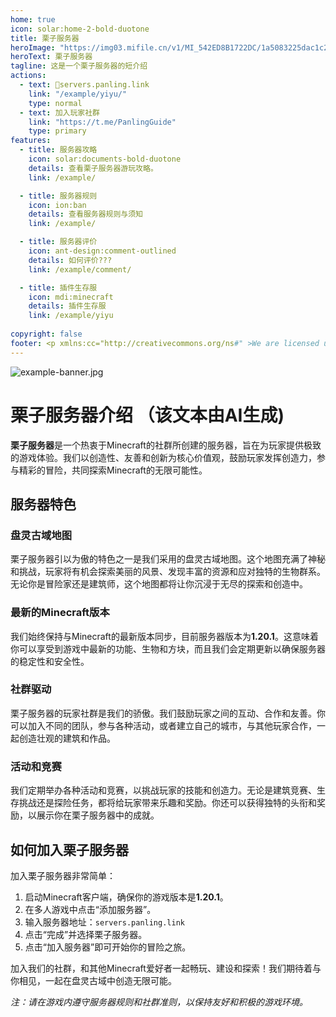 ```yaml
---
home: true
icon: solar:home-2-bold-duotone
title: 栗子服务器
heroImage: "https://img03.mifile.cn/v1/MI_542ED8B1722DC/1a5083225dac1c274752469003a006bc.jpg"
heroText: 栗子服务器
tagline: 这是一个栗子服务器的短介绍
actions:
  - text: 🔗servers.panling.link
    link: "/example/yiyu/"
    type: normal
  - text: 加入玩家社群
    link: "https://t.me/PanlingGuide"
    type: primary
features:
  - title: 服务器攻略
    icon: solar:documents-bold-duotone
    details: 查看栗子服务器游玩攻略。
    link: /example/

  - title: 服务器规则
    icon: ion:ban
    details: 查看服务器规则与须知
    link: /example/

  - title: 服务器评价
    icon: ant-design:comment-outlined
    details: 如何评价???
    link: /example/comment/

  - title: 插件生存服
    icon: mdi:minecraft
    details: 插件生存服
    link: /example/yiyu
  
copyright: false
footer: <p xmlns:cc="http://creativecommons.org/ns#" >We are licensed under <a href="http://creativecommons.org/licenses/by/4.0/?ref=chooser-v1" target="_blank" rel="license noopener noreferrer" style="display:inline-block;">CC BY 4.0<img style="height:22px!important;margin-left:3px;vertical-align:text-bottom;" src="https://mirrors.creativecommons.org/presskit/icons/cc.svg?ref=chooser-v1"><img style="height:22px!important;margin-left:3px;vertical-align:text-bottom;" src="https://mirrors.creativecommons.org/presskit/icons/by.svg?ref=chooser-v1"></a></p><br />网站所涉及的公司名称、商标、产品等均为其各自所有者的资产，仅供识别。涉及游戏内的剧情文本为MayorTW & 紅石口袋所有。<br />"Minecraft"以及"我的世界"为美国微软公司的商标 本站与微软公司没有从属关系。| © 2015 - 2024 3ON EM
---
```


![example-banner.jpg](https://img06.mifile.cn/v1/MI_542ED8B1722DC/edb243a5a00e55f17a96e777ab189e70.jpg)

# 栗子服务器介绍 （该文本由AI生成)

**栗子服务器**是一个热衷于Minecraft的社群所创建的服务器，旨在为玩家提供极致的游戏体验。我们以创造性、友善和创新为核心价值观，鼓励玩家发挥创造力，参与精彩的冒险，共同探索Minecraft的无限可能性。

## 服务器特色

### 盘灵古域地图

栗子服务器引以为傲的特色之一是我们采用的盘灵古域地图。这个地图充满了神秘和挑战，玩家将有机会探索美丽的风景、发现丰富的资源和应对独特的生物群系。无论你是冒险家还是建筑师，这个地图都将让你沉浸于无尽的探索和创造中。

### 最新的Minecraft版本

我们始终保持与Minecraft的最新版本同步，目前服务器版本为**1.20.1**。这意味着你可以享受到游戏中最新的功能、生物和方块，而且我们会定期更新以确保服务器的稳定性和安全性。

### 社群驱动

栗子服务器的玩家社群是我们的骄傲。我们鼓励玩家之间的互动、合作和友善。你可以加入不同的团队，参与各种活动，或者建立自己的城市，与其他玩家合作，一起创造壮观的建筑和作品。

### 活动和竞赛

我们定期举办各种活动和竞赛，以挑战玩家的技能和创造力。无论是建筑竞赛、生存挑战还是探险任务，都将给玩家带来乐趣和奖励。你还可以获得独特的头衔和奖励，以展示你在栗子服务器中的成就。

## 如何加入栗子服务器

加入栗子服务器非常简单：

1. 启动Minecraft客户端，确保你的游戏版本是**1.20.1**。
2. 在多人游戏中点击“添加服务器”。
3. 输入服务器地址：`servers.panling.link`
4. 点击“完成”并选择栗子服务器。
5. 点击“加入服务器”即可开始你的冒险之旅。

加入我们的社群，和其他Minecraft爱好者一起畅玩、建设和探索！我们期待着与你相见，一起在盘灵古域中创造无限可能。

*注：请在游戏内遵守服务器规则和社群准则，以保持友好和积极的游戏环境。*
